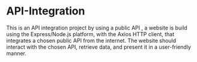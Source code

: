 # API-Integration
This is an API integration project by using a public API , a website is build using the Express/Node.js platform, with the Axios HTTP client, that integrates a chosen public API from the internet. The website should interact with the chosen API, retrieve data, and present it in a user-friendly manner.
